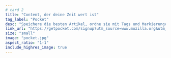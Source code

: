 ```yaml
---
# card 2
title: "Content, der deine Zeit wert ist"
tag_label: "Pocket"
desc: "Speichere die besten Artikel, ordne sie mit Tags und Markierungen und nimm sie überall hin mit."
link_url: "https://getpocket.com/signup?utm_source=www.mozilla.org&utm_medium=referral&utm_campaign=homepage&utm_content=card"
size: "small"
image: "pocket.jpg"
aspect_ratio: "1-1"
include_highres_image: true
---
```

